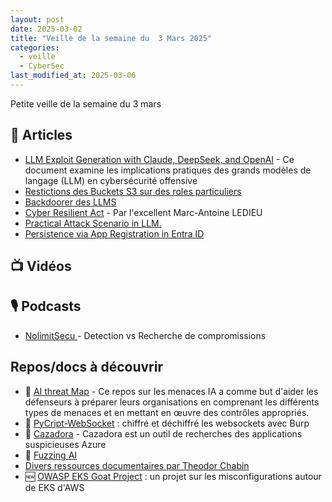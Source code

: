 ```yaml
---
layout: post
date: 2025-03-02
title: "Veille de la semaine du  3 Mars 2025"
categories:
  - veille
  - CyberSec
last_modified_at: 2025-03-06
---
```


Petite veille de la semaine du 3 mars

## 📰 Articles

- [LLM Exploit Generation with Claude, DeepSeek, and OpenAI](https://genaisecurityproject.com/resource/owasp-llm-exploit-generation-v1-0-pdf/) -
  Ce document examine les implications pratiques des grands modèles de langage (LLM) en cybersécurité offensive
- [Restictions des Buckets S3 sur des roles particuliers](https://aws.amazon.com/blogs/security/how-to-restrict-amazon-s3-bucket-access-to-a-specific-iam-role/)
- [Backdoorer des LLMS](https://blog.sshh.io/p/how-to-backdoor-large-language-models?)
- [Cyber Resilient Act](https://technique-et-droit-du-numerique.fr/cra-fabricant-importateur-distributeur-cyber-resilience-act-04-ledieu-avocats/) -
  Par l'excellent Marc-Antoine LEDIEU
- [Practical Attack Scenario in LLM. ](https://arxiv.org/pdf/2402.18649)
- [Persistence via App Registration in Entra ID](https://cyberdom.blog/persistence-via-app-registration-in-entra-id/)

## 📺 Vidéos

## 🎙️ Podcasts

- [NolimitSecu ](https://www.nolimitsecu.fr/detection-vs-recherche-de-compromissions/) - Detection vs Recherche de
  compromissions

## Repos/docs à découvrir

- 🔵 [AI threat Map](https://github.com/subzer0girl2/AI-Threat-Mind-Map) - Ce repos sur les menaces IA a comme but
  d'aider les défenseurs à préparer leurs organisations
  en comprenant les différents types de menaces et en mettant en œuvre des contrôles appropriés.
- 🔴️ [PyCript-WebSocket](https://github.com/Anof-cyber/PyCript-WebSocket) : chiffré et déchiffré les websockets avec
  Burp
- 🔴 [Cazadora](https://github.com/HuskyHacks/cazadora) - Cazadora est un outil de recherches des applications
  suspicieuses Azure
- 🔴 [Fuzzing AI](https://github.com/cyberark/FuzzyAI)
- [Divers ressources documentaires par Theodor Chabin](https://www.cyberlead.fr/ressources)
- 🆕 [OWASP EKS Goat Project](https://github.com/OWASP/www-project-eks-goat) : un projet sur les misconfigurations autour
  de EKS d'AWS